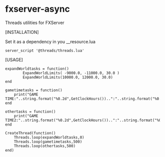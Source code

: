 # fxserver-async
Threads utilities for FXServer

[INSTALLATION]

Set it as a dependency in you __resource.lua

```
server_script '@threads/threads.lua'
```

[USAGE]

```
expandWorldtasks = function() 
        ExpandWorldLimits( -9000.0, -11000.0, 30.0 )  
        ExpandWorldLimits(10000.0, 12000.0, 30.0)  
end

gametimetasks = function()
	print("GAME TIME:"..string.format("%0.2d",GetClockHours())..":"..string.format("%0.2d",GetClockMinutes()))
end 

othertasks = function()
	print("GAME TIME2:"..string.format("%0.2d",GetClockHours())..":"..string.format("%0.2d",GetClockMinutes()))
end 

CreateThread(function()
    Threads.loop(expandWorldtasks,0)
    Threads.loop(gametimetasks,500)
    Threads.loop(othertasks,500)
end)


